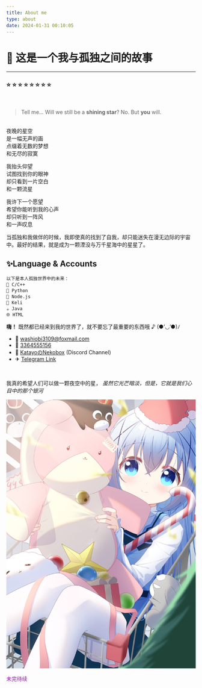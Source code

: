 ```yaml
---
title: About me
type: about
date: 2024-01-31 00:10:05
---
```

# 🐳 这是一个我与孤独之间的故事

---
### ⭐ ⭐ ⭐ ⭐ ⭐ ⭐ ⭐ ⭐
<br>

> Tell me... Will we still be a **shining star**?
> No. But **you** will.


<br>夜晚的星空  
是一幅无声的画  
点缀着无数的梦想  
和无尽的寂寞  

我抬头仰望  
试图找到你的眼神  
却只看到一片空白  
和一颗流星  

我许下一个愿望  
希望你能听到我的心声  
却只听到一阵风  
和一声叹息  

当孤独和我做伴的时候，我即使真的找到了自我，却只能迷失在漫无边际的宇宙中。最好的结果，就是成为一颗湮没与万千星海中的星星了。

## ✨Language & Accounts 


    以下是本人孤独世界中的未来：
    🔖 C/C++
    🐍 Python
    🐤 Node.js
    🤖 Keli
    ☕️ Java
    🌐 HTML
    

**嗨！** 既然都已经来到我的世界了，就不要忘了最重要的东西哦 ♪ (●’◡’●)ﾉ

-   📧 washiobi3109@foxmail.com
-   🐧 [3364555156](https://qm.qq.com/q/X5oFz7ory6)
-   👾 [KatayoのNekobox](https://discord.gg/Gzk8XDbAW2)    (Discord Channel)
-   ✈ [Telegram Link](https://t.me/Katayocyberangel)

<br>

我真的希望人们可以做一颗夜空中的星，
*虽然它光芒暗淡，但是，它就是我们心目中的那个银河*
<br>

![host](/images/host.jpg)

<font color=#871A99>未完待续</font>